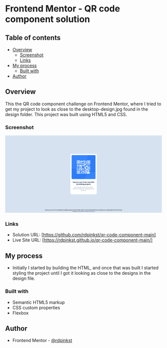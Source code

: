 # Frontend Mentor - QR code component solution

## Table of contents

- [Overview](#overview)
  - [Screenshot](#screenshot)
  - [Links](#links)
- [My process](#my-process)
  - [Built with](#built-with)
- [Author](#author)


## Overview
This the QR code component challenge on Frontend Mentor, where I tried to get my project to look as close to the desktop-design.jpg found in the design folder.  This project was built using HTML5 and CSS.    

### Screenshot
![](./images/Screenshot%202023-02-15%20at%2017-20-32%20Frontend%20Mentor%20QR%20code%20component.png)

### Links

- Solution URL: [https://github.com/rdpinkst/qr-code-component-main]
- Live Site URL:  [https://rdpinkst.github.io/qr-code-component-main/]

## My process
- Initially I started by building the HTML, and once that was built I started styling the project until I got it looking as close to the designs in the design file.

### Built with

- Semantic HTML5 markup
- CSS custom properties
- Flexbox

## Author

- Frontend Mentor - [@rdpinkst](https://www.frontendmentor.io/profile/rdpinkst)




